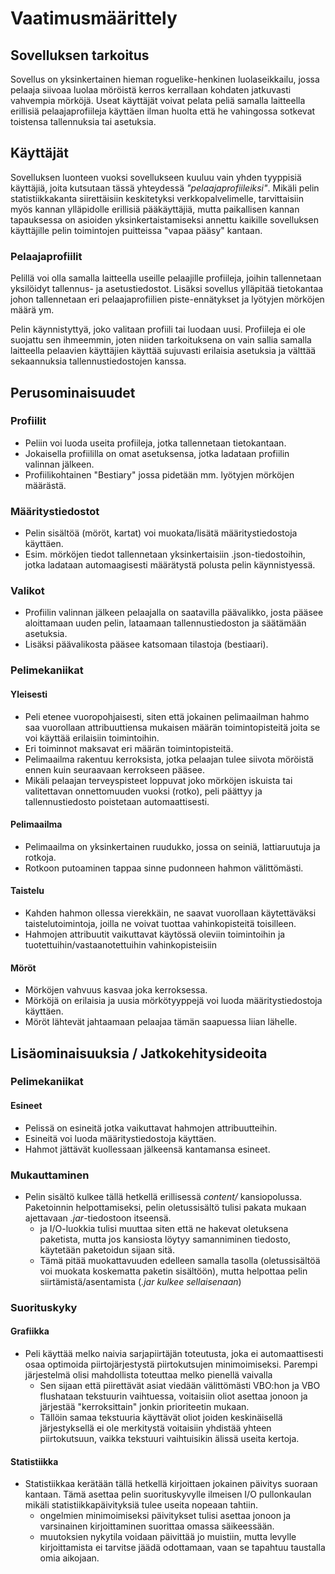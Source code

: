 # Vaatimusmäärittely

## Sovelluksen tarkoitus
Sovellus on yksinkertainen hieman roguelike-henkinen luolaseikkailu, jossa pelaaja siivoaa luolaa möröistä kerros kerrallaan kohdaten jatkuvasti vahvempia mörköjä. Useat käyttäjät voivat pelata peliä samalla laitteella erillisiä pelaajaprofiileja käyttäen ilman huolta että he vahingossa sotkevat toistensa tallennuksia tai asetuksia.

## Käyttäjät
Sovelluksen luonteen vuoksi sovellukseen kuuluu vain yhden tyyppisiä käyttäjiä, joita kutsutaan tässä yhteydessä *"pelaajaprofiileiksi"*. Mikäli pelin statistiikkakanta siirettäisiin keskitetyksi verkkopalvelimelle, tarvittaisiin myös kannan ylläpidolle erillisiä pääkäyttäjiä, mutta paikallisen kannan tapauksessa on asioiden yksinkertaistamiseksi annettu kaikille sovelluksen käyttäjille pelin toimintojen puitteissa "vapaa pääsy" kantaan.

### Pelaajaprofiilit
Pelillä voi olla samalla laitteella useille pelaajille profiileja, joihin tallennetaan yksilöidyt tallennus- ja asetustiedostot. Lisäksi sovellus ylläpitää tietokantaa johon tallennetaan eri pelaajaprofiilien piste-ennätykset ja lyötyjen mörköjen määrä ym.

Pelin käynnistyttyä, joko valitaan profiili tai luodaan uusi. Profiileja ei ole suojattu sen ihmeemmin, joten niiden tarkoituksena on vain sallia samalla laitteella pelaavien käyttäjien käyttää sujuvasti erilaisia asetuksia ja välttää sekaannuksia tallennustiedostojen kanssa.

## Perusominaisuudet
### Profiilit
- Peliin voi luoda useita profiileja, jotka tallennetaan tietokantaan.
- Jokaisella profiililla on omat asetuksensa, jotka ladataan profiilin valinnan jälkeen.
- Profiilikohtainen "Bestiary" jossa pidetään  mm. lyötyjen mörköjen määrästä.

### Määritystiedostot
- Pelin sisältöä (möröt, kartat) voi muokata/lisätä määritystiedostoja käyttäen.
- Esim. mörköjen tiedot tallennetaan yksinkertaisiin .json-tiedostoihin, jotka ladataan automaagisesti määrätystä polusta pelin käynnistyessä.

### Valikot
- Profiilin valinnan jälkeen pelaajalla on saatavilla päävalikko, josta pääsee aloittamaan uuden pelin, lataamaan tallennustiedoston ja säätämään asetuksia.
- Lisäksi päävalikosta pääsee katsomaan tilastoja (bestiaari).

### Pelimekaniikat
#### Yleisesti
- Peli etenee vuoropohjaisesti, siten että jokainen pelimaailman hahmo saa vuorollaan attribuuttiensa mukaisen määrän toimintopisteitä joita se voi käyttää erilaisiin toimintoihin.
- Eri toiminnot maksavat eri määrän toimintopisteitä.
- Pelimaailma rakentuu kerroksista, jotka pelaajan tulee siivota möröistä ennen kuin seuraavaan kerrokseen pääsee.
- Mikäli pelaajan terveyspisteet loppuvat joko mörköjen iskuista tai valitettavan onnettomuuden vuoksi (rotko), peli päättyy ja tallennustiedosto poistetaan automaattisesti.

#### Pelimaailma
- Pelimaailma on yksinkertainen ruudukko, jossa on seiniä, lattiaruutuja ja rotkoja.
- Rotkoon putoaminen tappaa sinne pudonneen hahmon välittömästi.

#### Taistelu
- Kahden hahmon ollessa vierekkäin, ne saavat vuorollaan käytettäväksi taistelutoimintoja, joilla ne voivat tuottaa vahinkopisteitä toisilleen.
- Hahmojen attribuutit vaikuttavat käytössä oleviin toimintoihin ja tuotettuihin/vastaanotettuihin vahinkopisteisiin

#### Möröt
- Mörköjen vahvuus kasvaa joka kerroksessa.
- Mörköjä on erilaisia ja uusia mörkötyyppejä voi luoda määritystiedostoja käyttäen.
- Möröt lähtevät jahtaamaan pelaajaa tämän saapuessa liian lähelle.

## Lisäominaisuuksia / Jatkokehitysideoita

### Pelimekaniikat

#### Esineet
- Pelissä on esineitä jotka vaikuttavat hahmojen attribuutteihin.
- Esineitä voi luoda määritystiedostoja käyttäen.
- Hahmot jättävät kuollessaan jälkeensä kantamansa esineet.

### Mukauttaminen
- Pelin sisältö kulkee tällä hetkellä erillisessä _content/_ kansiopolussa. Paketoinnin helpottamiseksi, pelin oletussisältö tulisi pakata mukaan ajettavaan _.jar_-tiedostoon itseensä.
    - ja I/O-luokkia tulisi muuttaa siten että ne hakevat oletuksena paketista, mutta jos kansiosta löytyy samanniminen tiedosto, käytetään paketoidun sijaan sitä.
    - Tämä pitää muokattavuuden edelleen samalla tasolla (oletussisältöä voi muokata koskematta paketin sisältöön), mutta helpottaa pelin siirtämistä/asentamista (_.jar kulkee sellaisenaan_)

### Suorituskyky
#### Grafiikka
- Peli käyttää melko naivia sarjapiirtäjän toteutusta, joka ei automaattisesti osaa optimoida piirtojärjestystä piirtokutsujen minimoimiseksi. Parempi järjestelmä olisi mahdollista toteuttaa melko pienellä vaivalla
    - Sen sijaan että piirettävät asiat viedään välittömästi VBO:hon ja VBO flushataan tekstuurin vaihtuessa, voitaisiin oliot asettaa jonoon ja järjestää "kerroksittain" jonkin prioriteetin mukaan.
    - Tällöin samaa tekstuuria käyttävät oliot joiden keskinäisellä järjestyksellä ei ole merkitystä voitaisiin yhdistää yhteen piirtokutsuun, vaikka tekstuuri vaihtuisikin älissä useita kertoja.

#### Statistiikka
- Statistiikkaa kerätään tällä hetkellä kirjoittaen jokainen päivitys suoraan kantaan. Tämä asettaa pelin suorituskyvylle ilmeisen I/O pullonkaulan mikäli statistiikkapäivityksiä tulee useita nopeaan tahtiin.
    - ongelmien minimoimiseksi päivitykset tulisi asettaa jonoon ja varsinainen kirjoittaminen suorittaa omassa säikeessään.
    - muutoksien nykytila voidaan päivittää jo muistiin, mutta levylle kirjoittamista ei tarvitse jäädä odottamaan, vaan se tapahtuu taustalla omia aikojaan.
